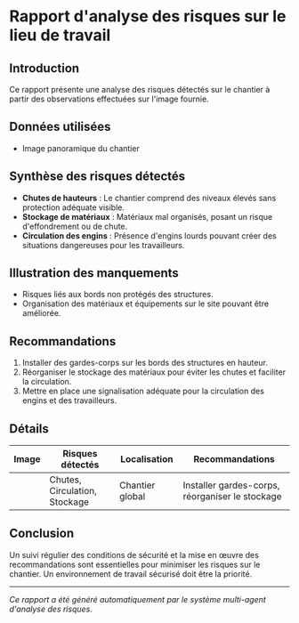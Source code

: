 # Rapport d'analyse des risques sur le lieu de travail
## Introduction
Ce rapport présente une analyse des risques détectés sur le chantier à partir des observations effectuées sur l'image fournie.

## Données utilisées
- Image panoramique du chantier

## Synthèse des risques détectés
- **Chutes de hauteurs** : Le chantier comprend des niveaux élevés sans protection adéquate visible.
- **Stockage de matériaux** : Matériaux mal organisés, posant un risque d'effondrement ou de chute.
- **Circulation des engins** : Présence d'engins lourds pouvant créer des situations dangereuses pour les travailleurs.

## Illustration des manquements
- Risques liés aux bords non protégés des structures.
- Organisation des matériaux et équipements sur le site pouvant être améliorée.

## Recommandations
1. Installer des gardes-corps sur les bords des structures en hauteur.
2. Réorganiser le stockage des matériaux pour éviter les chutes et faciliter la circulation.
3. Mettre en place une signalisation adéquate pour la circulation des engins et des travailleurs.

## Détails
| Image | Risques détectés         | Localisation          | Recommandations                              |
|-------|--------------------------|-----------------------|----------------------------------------------|
|       | Chutes, Circulation, Stockage | Chantier global       | Installer gardes-corps, réorganiser le stockage |

## Conclusion
Un suivi régulier des conditions de sécurité et la mise en œuvre des recommandations sont essentielles pour minimiser les risques sur le chantier. Un environnement de travail sécurisé doit être la priorité.

---
*Ce rapport a été généré automatiquement par le système multi-agent d'analyse des risques.*